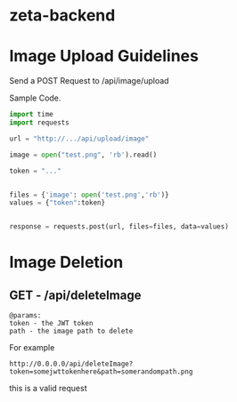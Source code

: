 # zeta-backend

# Image Upload Guidelines

Send a POST Request to /api/image/upload

Sample Code.

```python
import time
import requests

url = "http://.../api/upload/image"

image = open("test.png", 'rb').read()

token = "..."


files = {'image': open('test.png','rb')}
values = {"token":token}


response = requests.post(url, files=files, data=values)
```

# Image Deletion
## GET - /api/deleteImage
```
@params:
token - the JWT token
path - the image path to delete
```

For example
```
http://0.0.0.0/api/deleteImage?token=somejwttokenhere&path=somerandompath.png
```

this is a valid request
